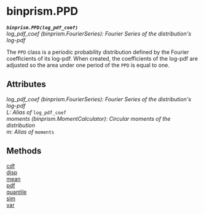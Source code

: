 # binprism.PPD
***`binprism.PPD(log_pdf_coef)`*** <br />
*log_pdf_coef (binprism.FourierSeries): Fourier Series of the distribution's log-pdf* <br />

The `PPD` class is a periodic probability distribution defined by the Fourier coefficients of its log-pdf. When created, the coefficients of the log-pdf are adjusted so the area under one period of the `PPD` is equal to one.

## Attributes
*log_pdf_coef (binprism.FourierSeries): Fourier Series of the distribution's log-pdf* <br />
*L: Alias of* `log_pdf_coef` <br />
*moments (binprism.MomentCalculator): Circular moments of the distribution* <br/>
*m: Alias of* `moments`

## Methods
[cdf](cdf.md) <br />
[disp](disp.md) <br />
[mean](mean.md) <br />
[pdf](pdf.md) <br />
[quantile](quantile.md) <br />
[sim](sim.md) <br />
[var](var.md)
